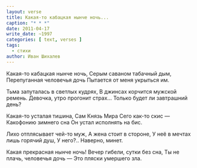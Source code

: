 ```yaml
---
layout: verse
title: Какая-то кабацкая нынче ночь...
caption: "* * *"
date: 2011-04-17
write_date: ~1997
categories: [ text, verses ]
tags:
  - стихи
author: Иван Шихалев
---
```

Какая-то кабацкая нынче ночь,
Серым саваном табачный дым,
Перепуганная человечья дочь
Пытается от меня укрыться им.

Тьма запуталась в светлых кудрях,
В джинсах корчится мужской ремень.
Девочка, утро прогонит страх...
Только будет ли завтрашний день?

Какая-то усталая тишина,
Сам Князь Мира Сего как-то скис —
Какофонию зимнего сна
Он устал исполнять на бис.

Лихо отплясывает чей-то муж,
А жена стоит в стороне,
У неё в мечтах лишь горячий душ,
У него?.. Наверно, минет.

Какая прекрасная нынче ночь!
Вечер гибели, сутки без сна,
Ты не плачь, человечья дочь —
Это пляски умершего зла.
